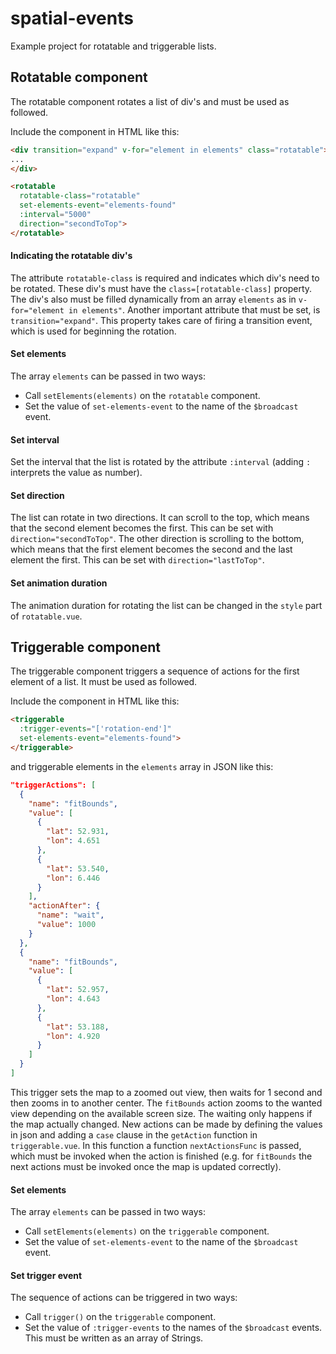 # spatial-events

Example project for rotatable and triggerable lists.

## Rotatable component
The rotatable component rotates a list of div's and must be used as followed.

Include the component in HTML like this:
```html
<div transition="expand" v-for="element in elements" class="rotatable">
...
</div>

<rotatable
  rotatable-class="rotatable"
  set-elements-event="elements-found"
  :interval="5000"
  direction="secondToTop">
</rotatable>
```

#### Indicating the rotatable div's
The attribute `rotatable-class` is required and indicates which div's need to be rotated.
These div's must have the `class=[rotatable-class]` property.
The div's also must be filled dynamically from an array `elements` as in `v-for="element in elements"`.
Another important attribute that must be set, is `transition="expand"`. This property takes care of firing a transition event, which is used for beginning the rotation.

#### Set elements
The array `elements` can be passed in two ways:
- Call `setElements(elements)` on the `rotatable` component.
- Set the value of `set-elements-event` to the name of the `$broadcast` event.

#### Set interval
Set the interval that the list is rotated by the attribute `:interval` (adding `:` interprets the value as number).

#### Set direction
The list can rotate in two directions. It can scroll to the top, which means that the second element becomes the first. This can be set with `direction="secondToTop"`. The other direction is scrolling to the bottom, which means that the first element becomes the second and the last element the first. This can be set with `direction="lastToTop"`.

#### Set animation duration
The animation duration for rotating the list can be changed in the `style` part of `rotatable.vue`.


## Triggerable component
The triggerable component triggers a sequence of actions for the first element of a list. It must be used as followed.

Include the component in HTML like this:
```html
<triggerable
  :trigger-events="['rotation-end']"
  set-elements-event="elements-found">
</triggerable>
```
and triggerable elements in the `elements` array in JSON like this:
```json
"triggerActions": [
  {
    "name": "fitBounds",
    "value": [
      {
        "lat": 52.931,
        "lon": 4.651
      },
      {
        "lat": 53.540,
        "lon": 6.446
      }
    ],
    "actionAfter": {
      "name": "wait",
      "value": 1000
    }
  },
  {
    "name": "fitBounds",
    "value": [
      {
        "lat": 52.957,
        "lon": 4.643
      },
      {
        "lat": 53.188,
        "lon": 4.920
      }
    ]
  }
]
```
This trigger sets the map to a zoomed out view, then waits for 1 second and then zooms in to another center. The `fitBounds` action zooms to the wanted view depending on the available screen size. The waiting only happens if the map actually changed. New actions can be made by defining the values in json and adding a `case` clause in the `getAction` function in `triggerable.vue`. In this function a function `nextActionsFunc` is passed, which must be invoked when the action is finished (e.g. for `fitBounds` the next actions must be invoked once the map is updated correctly).  

#### Set elements
The array `elements` can be passed in two ways:
- Call `setElements(elements)` on the `triggerable` component.
- Set the value of `set-elements-event` to the name of the `$broadcast` event.

#### Set trigger event
The sequence of actions can be triggered in two ways:
- Call `trigger()` on the `triggerable` component.
- Set the value of `:trigger-events` to the names of the `$broadcast` events. This must be written as an array of Strings.
